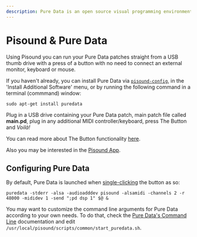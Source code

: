 ```yaml
---
description: Pure Data is an open source visual programming environment. Using Pisound you can run your Pure Data patches straight from a USB thumb drive with a press of a button with no need to connect an external monitor, keyboard or mouse.
---
```


# Pisound & Pure Data

Using Pisound you can run your Pure Data patches straight from a USB thumb drive with a press of a button with no need to connect an external monitor, keyboard or mouse.

If you haven't already, you can install Pure Data via [`pisound-config`](pisound-config.md), in the 'Install Additional Software' menu, or by running the following command in a terminal (commmand) window:

```
sudo apt-get install puredata
```

Plug in a USB drive containing your Pure Data patch, main patch file called **main.pd**, plug in any additional MIDI controller/keyboard, press The Button and *Voilà!*

You can read more about The Button functionality [here](the-button.md).

Also you may be interested in the [Pisound App](pisound-app.md).

## Configuring Pure Data

By default, Pure Data is launched when <a href="https://github.com/BlokasLabs/pisound/blob/master/scripts/common/start_puredata.sh#L60" target="_blank">single-clicking</a> the button as so:

```
puredata -stderr -alsa -audioadddev pisound -alsamidi -channels 2 -r 48000 -mididev 1 -send ";pd dsp 1" $@ &
```

You may want to customize the command line arguments for Pure Data according to your own needs. To do that, check the <a href="https://puredata.info/docs/faq/commandline" target="_blank">Pure Data's Command Line</a> documentation and edit `/usr/local/pisound/scripts/common/start_puredata.sh`.
